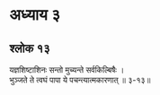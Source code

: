 # अध्याय ३

## श्लोक १३

यज्ञशिष्टाशिनः सन्तो मुच्यन्ते सर्वकिल्बिषैः ।<br>भुञ्जते ते त्वघं पापा ये पचन्त्यात्मकारणात् ॥ ३-१३॥<br><br>

